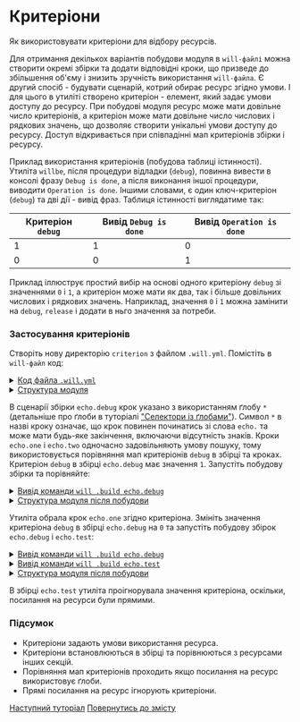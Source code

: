 # Критеріони

Як використовувати критеріони для відбору ресурсів.

Для отримання декількох варіантів побудови модуля в `will-файлі` можна створити окремі збірки та додати відповідні кроки, що призведе до збільшення об'єму і знизить зручність використання `will-файла`. Є другий спосіб - будувати сценарій, котрий обирає ресурс згідно умови. І для цього в утиліті створено критеріон - елемент, який задає умови доступу до ресурсу. При побудові модуля ресурс може мати довільне число критеріонів, а критеріон може мати довільне число числових і рядкових значень, що дозволяє створити унікальні умови доступу до ресурсу. Доступ відкривається при співпадінні мап критеріонів збірки і ресурсу.   

Приклад використання критеріонів (побудова таблиці істинності). Утиліта `willbe`, після процедури відладки (`debug`), повинна вивести в консолі фразу `Debug is done`, а після виконання іншої процедури, виводити `Operation is done`.  Іншими словами, є один ключ-критеріон (`debug`) та дві дії - вивід фраз.
Таблиця істинності виглядатиме так:  

| Критеріон `debug` | Вивід `Debug is done` | Вивід `Operation is done`       |
|-------------------|-----------------------|---------------------------------|
| 1                 | 1                     | 0                               |
| 0                 | 0                     | 1                               |

Приклад іллюструє простий вибір на основі одного критеріону `debug` зі значеннями `0` i `1`, а критеріон може мати як два, так і більше  довільних числових і рядкових значень. Наприклад, значення `0` i `1` можна замінити на `debug`, `release` і додати в ньго значення за потреби.     

### Застосування критеріонів
Створіть нову директорію `criterion` з файлом `.will.yml`. Помістіть в `will-файл` код:  

<details>
  <summary><u>Код файла <code>.will.yml</code></u></summary>

```yaml
about :

    name : buildModuleWithCriterion
    description : "Output of various phrases using criterions"
    version : 0.0.1
    keywords :
        - willbe

step :

  echo.one :
    shell : echo "Debug is done"
    currentPath : '.'
    criterion :
       debug : 1

  echo.two :
    shell : echo "Operation is done"
    currentPath : '.'
    criterion :
       debug : 0

build :

  echo.debug:
    criterion :
       debug : 1
    steps :
       - echo.*

  echo.test:
    criterion :
       debug : 1
    steps :
       - echo.one
       - echo.two

```

</details>
<details>
  <summary><u>Структура модуля</u></summary>

```
criterion
    └── .will.yml

```

</details>

В сценарії збірки `echo.debug` крок указано з використанням ґлобу `*` (детальніше про ґлоби в туторіалі ["Селектори із ґлобами"](SelectorsWithGlob.md)). Символ `*` в назві кроку означає, що крок повинен починатись зі слова `echo.` та може мати будь-яке закінчення, включаючи відсутність знаків. Кроки `echo.one` і `echo.two` одночасно задовільняють умову пошуку, тому використовується порівняння мап критеріонів `debug` в збірці та кроках.  
Критеріон `debug` в збірці `echo.debug` має значення `1`. Запустіть побудову збірки та порівняйте:  

<details>
  <summary><u>Вивід команди <code>will .build echo.debug</code></u></summary>

```
[user@user ~]$ will .build echo.debug
...
Building echo.debug
 > echo "Debug is done"
Debug is done
  Built echo.debug in 0.062s

```

</details>
<details>
  <summary><u>Структура модуля після побудови</u></summary>

```
criterion
    └── .will.yml

```

</details>

Утиліта обрала крок `echo.one` згідно критеріона. Змініть значення критеріона `debug` в збірці `echo.debug` на `0` та запустіть побудову збірок `echo.debug` і `echo.test`:

<details>
    <summary><u>Вивід команди <code>will .build echo.debug</code></u></summary>

```
[user@user ~]$ will .build echo.debug
...
  Building echo.debug
 > echo "Operation is done"
Operation is done
  Built echo.debug in 0.102s

```

</details>
<details>
  <summary><u>Вивід команди <code>will .build echo.test</code></u></summary>

```
[user@user ~]$ will .build echo.test
...
  Building echo.test
 > echo "Debug is done"
Debug is done
 > echo "Operation is done"
Operation is done
  Built echo.test in 0.132s

```

</details>
<details>
  <summary><u>Структура модуля після побудови</u></summary>

```
criterion
    └── .will.yml

```

</details>

В збірці `echo.test` утиліта проігнорувала значення критеріона, оскільки, посилання на ресурси були прямими.

### Підсумок
- Критеріони задають умови використання ресурса.  
- Критеріони встановлюються в збірці та порівнюються з ресурсами інших секцій.  
- Порівняння мап критеріонів проходить якщо посилання на ресурс використовує ґлоби.  
- Прямі посилання на ресурс ігнорують критеріони.

[Наступний туторіал](CriterionDefault.md)
[Повернутись до змісту](../README.md#tutorials)

